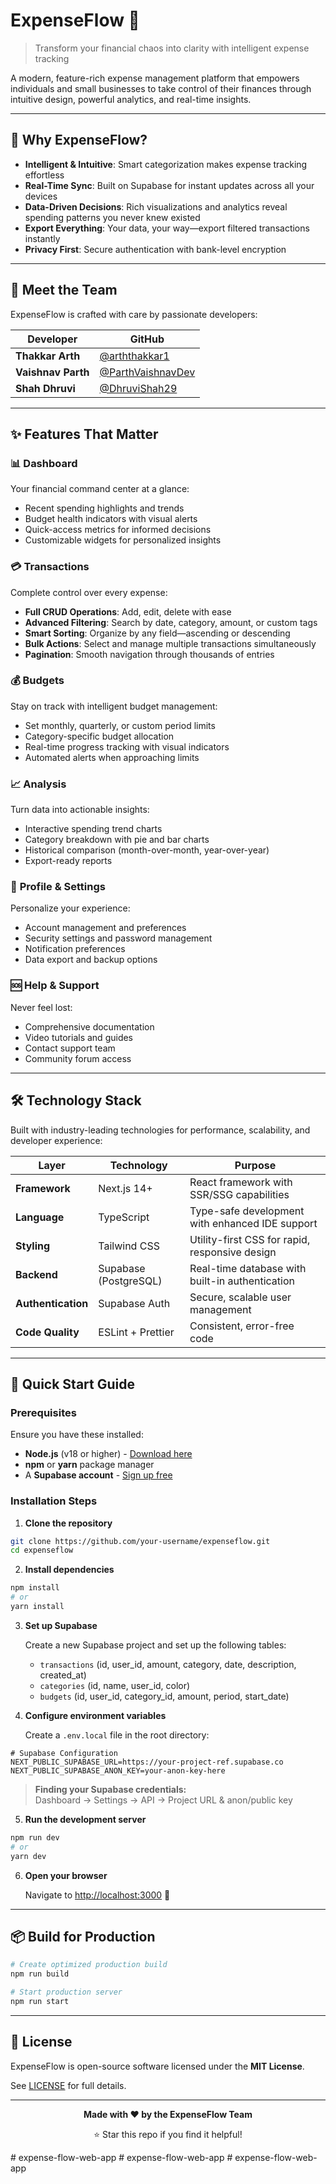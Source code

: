 # ExpenseFlow 💸

> Transform your financial chaos into clarity with intelligent expense tracking

A modern, feature-rich expense management platform that empowers individuals and small businesses to take control of their finances through intuitive design, powerful analytics, and real-time insights.

---

## 🌟 Why ExpenseFlow?

- **Intelligent & Intuitive**: Smart categorization makes expense tracking effortless
- **Real-Time Sync**: Built on Supabase for instant updates across all your devices
- **Data-Driven Decisions**: Rich visualizations and analytics reveal spending patterns you never knew existed
- **Export Everything**: Your data, your way—export filtered transactions instantly
- **Privacy First**: Secure authentication with bank-level encryption

---

## 👥 Meet the Team

ExpenseFlow is crafted with care by passionate developers:

| Developer          | GitHub                                                   |
| ------------------ | -------------------------------------------------------- |
| **Thakkar Arth**   | [@arththakkar1](https://github.com/arththakkar1)         |
| **Vaishnav Parth** | [@ParthVaishnavDev](https://github.com/ParthVaishnavDev) |
| **Shah Dhruvi**    | [@DhruviShah29](https://github.com/DhruviShah29)         |

---

## ✨ Features That Matter

### 📊 **Dashboard**

Your financial command center at a glance:

- Recent spending highlights and trends
- Budget health indicators with visual alerts
- Quick-access metrics for informed decisions
- Customizable widgets for personalized insights

### 💳 **Transactions**

Complete control over every expense:

- **Full CRUD Operations**: Add, edit, delete with ease
- **Advanced Filtering**: Search by date, category, amount, or custom tags
- **Smart Sorting**: Organize by any field—ascending or descending
- **Bulk Actions**: Select and manage multiple transactions simultaneously
- **Pagination**: Smooth navigation through thousands of entries

### 💰 **Budgets**

Stay on track with intelligent budget management:

- Set monthly, quarterly, or custom period limits
- Category-specific budget allocation
- Real-time progress tracking with visual indicators
- Automated alerts when approaching limits

### 📈 **Analysis**

Turn data into actionable insights:

- Interactive spending trend charts
- Category breakdown with pie and bar charts
- Historical comparison (month-over-month, year-over-year)
- Export-ready reports

### 👤 **Profile & Settings**

Personalize your experience:

- Account management and preferences
- Security settings and password management
- Notification preferences
- Data export and backup options

### 🆘 **Help & Support**

Never feel lost:

- Comprehensive documentation
- Video tutorials and guides
- Contact support team
- Community forum access

---

## 🛠️ Technology Stack

Built with industry-leading technologies for performance, scalability, and developer experience:

| Layer              | Technology            | Purpose                                         |
| ------------------ | --------------------- | ----------------------------------------------- |
| **Framework**      | Next.js 14+           | React framework with SSR/SSG capabilities       |
| **Language**       | TypeScript            | Type-safe development with enhanced IDE support |
| **Styling**        | Tailwind CSS          | Utility-first CSS for rapid, responsive design  |
| **Backend**        | Supabase (PostgreSQL) | Real-time database with built-in authentication |
| **Authentication** | Supabase Auth         | Secure, scalable user management                |
| **Code Quality**   | ESLint + Prettier     | Consistent, error-free code                     |

---

## 🚀 Quick Start Guide

### Prerequisites

Ensure you have these installed:

- **Node.js** (v18 or higher) - [Download here](https://nodejs.org/)
- **npm** or **yarn** package manager
- A **Supabase account** - [Sign up free](https://supabase.com/)

### Installation Steps

1. **Clone the repository**

```bash
git clone https://github.com/your-username/expenseflow.git
cd expenseflow
```

2. **Install dependencies**

```bash
npm install
# or
yarn install
```

3. **Set up Supabase**

   Create a new Supabase project and set up the following tables:

   - `transactions` (id, user_id, amount, category, date, description, created_at)
   - `categories` (id, name, user_id, color)
   - `budgets` (id, user_id, category_id, amount, period, start_date)

4. **Configure environment variables**

   Create a `.env.local` file in the root directory:

```env
# Supabase Configuration
NEXT_PUBLIC_SUPABASE_URL=https://your-project-ref.supabase.co
NEXT_PUBLIC_SUPABASE_ANON_KEY=your-anon-key-here
```

> **Finding your Supabase credentials:**  
> Dashboard → Settings → API → Project URL & anon/public key

5. **Run the development server**

```bash
npm run dev
# or
yarn dev
```

6. **Open your browser**

   Navigate to [http://localhost:3000](http://localhost:3000) 🎉

---

## 📦 Build for Production

```bash
# Create optimized production build
npm run build

# Start production server
npm run start
```

---

## 📄 License

ExpenseFlow is open-source software licensed under the **MIT License**.

See [LICENSE](LICENSE.md) for full details.

---

<div align="center">

**Made with ❤️ by the ExpenseFlow Team**

⭐ Star this repo if you find it helpful!

</div>
# expense-flow-web-app
# expense-flow-web-app
# expense-flow-web-app
